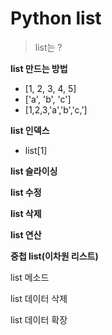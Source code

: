 # Python list

> list는 ?

**list 만드는 방법**

* [1, 2, 3, 4, 5]
* ['a', 'b', 'c']
* [1,2,3,'a','b','c,']

**list 인덱스**

* list[1]

**list 슬라이싱**

**list 수정**

**list 삭제**

**list 연산**

**중첩 list(이차원 리스트)**

list 메소드

list 데이터 삭제

list 데이터 확장









